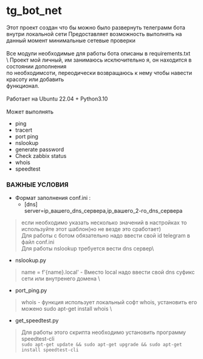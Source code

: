 # tg_bot_net

Этот проект создан что бы можно было развернуть телеграмм бота внутри локальной сети
Предоставляет возможность выполнять на данный момент минимальные сетевые проверки\
\
Все модули необходимые для работы бота описаны в requirements.txt\
\ 
Проект мой личный, им занимаюсь исключительно я, он находится в состоянии дополнения \
по необходимсоти, переодически возвращаюсь к нему чтобы навести красоту или добавить \
функционал. \
\
Работает  на Ubuntu 22.04 + Python3.10\
\
Может выполнять  
-  ping
-  tracert
-  port ping
-  nslookup
-  generate password
-  Check zabbix status
-  whois
-  speedtest
 
###             ВАЖНЫЕ УСЛОВИЯ            

* Формат заполнения conf.ini :
    - [dns]\
       server=ip_вашего_dns_сервера,ip_вашего_2-го_dns_сервера
>если необходимо указать несколько значений в настройках то используйте этот шаблон(но не везде это сработает)\
>Для работы с ботом обязательно надо ввести свой id telegram  в файл conf.ini\
>Для работы nslookup требуется вести dns сервер\

* nslookup.py
> name = f'{name}.local' -  Вместо local надо ввести свой dns суфикс сети или внутренего домена
\
* port_ping.py
> whois - функция использует локальный софт whois, установить его можено sudo apt-get install whois
\
* get_speedtest.py
> Для работы этого скрипта необходимо установить программу speedtest-cli\
    ```
    sudo apt-get update && sudo apt-get upgrade && sudo apt-get install speedtest-cli
    ```